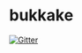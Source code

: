 # bukkake

[![Gitter](https://badges.gitter.im/Join%20Chat.svg)](https://gitter.im/lordjpg/bukkake?utm_source=badge&utm_medium=badge&utm_campaign=pr-badge&utm_content=badge)